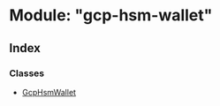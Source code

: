 # Module: "gcp-hsm-wallet"

## Index

### Classes

* [GcpHsmWallet](../classes/_gcp_hsm_wallet_.gcphsmwallet.md)
